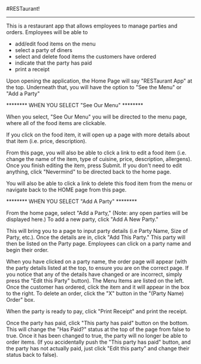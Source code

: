 #RESTaurant!

---
This is a restaurant app that allows employees to manage parties and orders. Employees will be able to 
- add/edit food items on the menu 
- select a party of diners
- select and delete food items the customers have ordered
- indicate that the party has paid
- print a receipt


Upon opening the application, the Home Page will say "RESTaurant App" at the top. Underneath that, you will have the option to "See the Menu" or "Add a Party"

******** WHEN YOU SELECT "See Our Menu" ********

When you select, "See Our Menu" you will be directed to the menu page, where all of the food items are clickable. 

If you click on the food item, it will open up a page with more details about that item (i.e. price, description). 

From this page, you will also be able to click a link to edit a food item (i.e. change the name of the item, type of cuisine, price, description, allergens). Once you finish editing the item, press Submit. If you don't need to edit anything, click "Nevermind" to be directed back to the home page.

You will also be able to click a link to delete this food item from the menu or navigate back to the HOME page from this page.

******** WHEN YOU SELECT "Add A Party" ********

From the home page, select "Add a Party," (Note: any open parties will be displayed here.) To add a new party, click "Add A New Party."

This will bring you to a page to input party details (i.e Party Name, Size of Party, etc.). Once the details are in, click "Add This Party." This party will then be listed on the Party page. Employees can click on a party name and begin their order.

When you have clicked on a party name, the order page will appear (with the party details listed at the top, to ensure you are on the correct page. If you notice that any of the details have changed or are incorrect, simply press the "Edit this Party" button). The Menu Items are listed on the left. Once the customer has ordered, click the item and it will appear in the box to the right. To delete an order, click the "X" button in the "(Party Name) Order" box. 

When the party is ready to pay, click "Print Receipt" and print the receipt. 

Once the party has paid, click "This party has paid" button on the bottom. This will change the "Has Paid?" status at the top of the page from false to true. Once it has been changed to true, the party will no longer be able to order items. (If you accidentally push the "This party has paid" button, and the party has not actually paid, just click "Edit this party" and change their status back to false).
